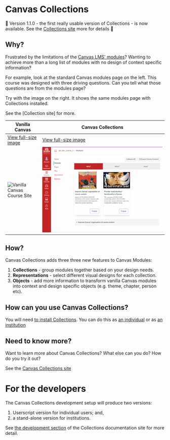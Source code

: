 # Canvas Collections 

:confetti_ball: Version 1.1.0 - the first really usable version of Collections - is now available. See the [Collections site](https://djplaner.github.io/canvas-collections/) more for details  :confetti_ball:

## Why?

Frustrated by the limitations of the [Canvas LMS' modules](https://www.instructure.com/en-au/canvas/resources/all/how-to-use-modules-to-build-courses-in-canvas)? Wanting to achieve more than a long list of modules with no design of context specific information?

For example, look at the standard Canvas modules page on the left. This course was designed with three driving questions. Can you tell what those questions are from the modules page?

Try with the image on the right. It shows the same modules page with Collections installed.

See the [Collection site] for more.  

| Vanilla Canvas | Canvas Collections |
| -------------- | ------------------ |
| [View full-size image](docs/assets/vanillaModules.gif) | [View full-size image](docs/assets/withCanvasCollections.gif) |
| ![Vanilla Canvas Course Site](docs/assets/vanillaModules.gif) | ![Same site with Canvas Collections](docs/assets/withCanvasCollections.gif) |

## How?

Canvas Collections adds three three new features to Canvas Modules:

1. **Collections** - group modules together based on your design needs.
2. **Representations** - select different visual designs for each collection.
3. **Objects** - add more information to transform vanilla Canvas modules into context and design specific objects (e.g. theme, chapter, person etc).

## How can you use Canvas Collections?

You will need [to install Collections](https://djplaner.github.io/canvas-collections/getting-started/install/types-pre-requisites/). You can do this as [an individual](https://djplaner.github.io/canvas-collections/getting-started/install/individual/) or as [an institution](https://djplaner.github.io/canvas-collections/getting-started/install/institution/)

## Need to know more?

Want to learn more about Canvas Collections? What else can you do? How do you try it out?

See the [Canvas Collections site](https://djplaner.github.io/canvas-collections/)


# For the developers

The Canvas Collections development setup will produce two versions:

1. Userscript version for individual users; and,
2. a stand-alone version for institutions.

See [the development section](https://djplaner.github.io/canvas-collections/reference/development/development-overview/) of the Collections documentation site for more detail.